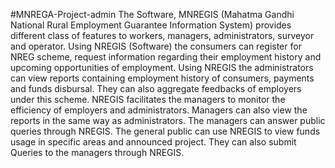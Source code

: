 #MNREGA-Project-admin
The Software, MNREGIS (Mahatma Gandhi National Rural Employment Guarantee Information System) provides different class of features to workers, managers, administrators, surveyor and operator.
Using NREGIS (Software) the consumers can register for NREG scheme, request information regarding their employment history and upcoming opportunities of employment. Using NREGIS the administrators can view reports containing employment history of consumers, payments and funds disbursal. They can also aggregate feedbacks of employers under this scheme.
NREGIS facilitates the managers to monitor the efficiency of employers and administrators. Managers can also view the reports in the same way as administrators. The managers can answer public queries through NREGIS.
The general public can use NREGIS to view funds usage in specific areas and announced project. They can also submit Queries to the managers through NREGIS.
